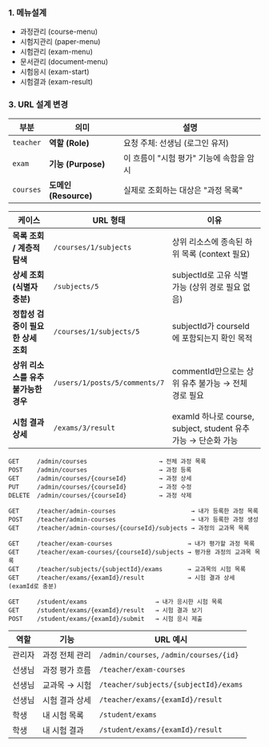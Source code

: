 ### 1. 메뉴설계

- 과정관리 (course-menu)
- 시험지관리 (paper-menu)
- 시험관리 (exam-menu)
- 문서관리 (document-menu)
- 시험응시 (exam-start)
- 시험결과 (exam-result)

### 3. URL 설계 변경

| 부분        | 의미                 | 설명                       |
|-----------|--------------------|--------------------------|
| `teacher` | **역할 (Role)**      | 요청 주체: 선생님 (로그인 유저)      |
| `exam`    | **기능 (Purpose)**   | 이 흐름이 "시험 평가" 기능에 속함을 암시 |
| `courses` | **도메인 (Resource)** | 실제로 조회하는 대상은 "과정 목록"     |

| 케이스                    | URL 형태                        | 이유                                                 |
|------------------------|-------------------------------|----------------------------------------------------|
| **목록 조회 / 계층적 탐색**     | `/courses/1/subjects`         | 상위 리소스에 종속된 하위 목록 (context 필요)                     |
| **상세 조회 (식별자 충분)**     | `/subjects/5`                 | subjectId로 고유 식별 가능 (상위 경로 필요 없음)                  |
| **정합성 검증이 필요한 상세 조회**  | `/courses/1/subjects/5`       | subjectId가 courseId에 포함되는지 확인 목적                   |
| **상위 리소스를 유추 불가능한 경우** | `/users/1/posts/5/comments/7` | commentId만으로는 상위 유추 불가능 → 전체 경로 필요                 |
| **시험 결과 상세**           | `/exams/3/result`             | examId 하나로 course, subject, student 유추 가능 → 단순화 가능 |

```text
GET     /admin/courses                    → 전체 과정 목록
POST    /admin/courses                    → 과정 등록
GET     /admin/courses/{courseId}         → 과정 상세
PUT     /admin/courses/{courseId}         → 과정 수정
DELETE  /admin/courses/{courseId}         → 과정 삭제

GET     /teacher/admin-courses                     → 내가 등록한 과정 목록
POST    /teacher/admin-courses                     → 내가 등록한 과정 생성
GET     /teacher/admin-courses/{courseId}/subjects → 과정의 교과목 목록

GET     /teacher/exam-courses                     → 내가 평가할 과정 목록
GET     /teacher/exam-courses/{courseId}/subjects → 평가용 과정의 교과목 목록
GET     /teacher/subjects/{subjectId}/exams       → 교과목의 시험 목록
GET     /teacher/exams/{examId}/result            → 시험 결과 상세 (examId로 충분)

GET     /student/exams                   → 내가 응시한 시험 목록
GET     /student/exams/{examId}/result   → 시험 결과 보기
POST    /student/exams/{examId}/submit   → 시험 응시 제출

```

| 역할  | 기능       | URL 예시                                  |
|-----|----------|-----------------------------------------|
| 관리자 | 과정 전체 관리 | `/admin/courses`, `/admin/courses/{id}` |
| 선생님 | 과정 평가 흐름 | `/teacher/exam-courses`                 |
| 선생님 | 교과목 → 시험 | `/teacher/subjects/{subjectId}/exams`   |
| 선생님 | 시험 결과 상세 | `/teacher/exams/{examId}/result`        |
| 학생  | 내 시험 목록  | `/student/exams`                        |
| 학생  | 내 시험 결과  | `/student/exams/{examId}/result`        |
